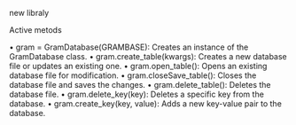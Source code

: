 new libraly 

Аctive metods


•  gram = GramDatabase(GRAMBASE): Creates an instance of the GramDatabase class.
•  gram.create_table(kwargs): Creates a new database file or updates an existing one.
•  gram.open_table(): Opens an existing database file for modification.
•  gram.closeSave_table(): Closes the database file and saves the changes.
•  gram.delete_table(): Deletes the database file.
•  gram.delete_key(key): Deletes a specific key from the database.
•  gram.create_key(key, value): Adds a new key-value pair to the database.